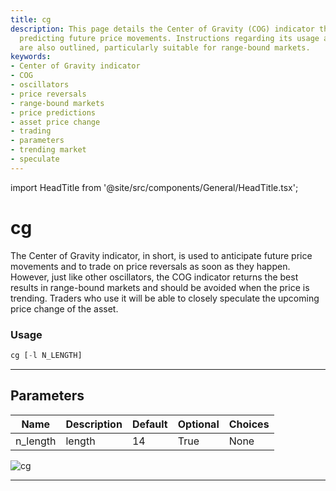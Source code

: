 ```yaml
---
title: cg
description: This page details the Center of Gravity (COG) indicator that aids in
  predicting future price movements. Instructions regarding its usage and parameters
  are also outlined, particularly suitable for range-bound markets.
keywords:
- Center of Gravity indicator
- COG
- oscillators
- price reversals
- range-bound markets
- price predictions
- asset price change
- trading
- parameters
- trending market
- speculate
---
```


import HeadTitle from '@site/src/components/General/HeadTitle.tsx';

<HeadTitle title="cg - Ta - Forex - Reference | OpenBB Terminal Docs" />

# cg

The Center of Gravity indicator, in short, is used to anticipate future price movements and to trade on price reversals as soon as they happen. However, just like other oscillators, the COG indicator returns the best results in range-bound markets and should be avoided when the price is trending. Traders who use it will be able to closely speculate the upcoming price change of the asset.

### Usage

```python
cg [-l N_LENGTH]
```

---

## Parameters

| Name | Description | Default | Optional | Choices |
| ---- | ----------- | ------- | -------- | ------- |
| n_length | length | 14 | True | None |

![cg](https://user-images.githubusercontent.com/46355364/154310202-cd0d703e-21ba-41a2-b58a-5b8547efa887.png)

---
